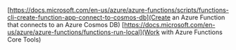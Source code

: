[https://docs.microsoft.com/en-us/azure/azure-functions/scripts/functions-cli-create-function-app-connect-to-cosmos-db](Create an Azure Function that connects to an Azure Cosmos DB)
[https://docs.microsoft.com/en-us/azure/azure-functions/functions-run-local](Work with Azure Functions Core Tools)

